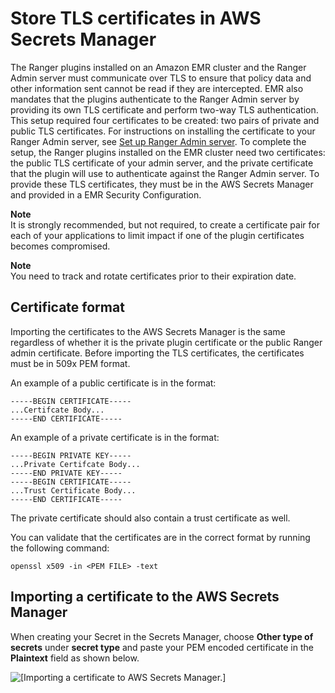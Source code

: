 # Store TLS certificates in AWS Secrets Manager<a name="emr-ranger-tls-certificates"></a>

The Ranger plugins installed on an Amazon EMR cluster and the Ranger Admin server must communicate over TLS to ensure that policy data and other information sent cannot be read if they are intercepted\. EMR also mandates that the plugins authenticate to the Ranger Admin server by providing its own TLS certificate and perform two\-way TLS authentication\. This setup required four certificates to be created: two pairs of private and public TLS certificates\. For instructions on installing the certificate to your Ranger Admin server, see [Set up Ranger Admin server](emr-ranger-admin.md)\. To complete the setup, the Ranger plugins installed on the EMR cluster need two certificates: the public TLS certificate of your admin server, and the private certificate that the plugin will use to authenticate against the Ranger Admin server\. To provide these TLS certificates, they must be in the AWS Secrets Manager and provided in a EMR Security Configuration\.

**Note**  
It is strongly recommended, but not required, to create a certificate pair for each of your applications to limit impact if one of the plugin certificates becomes compromised\.

**Note**  
You need to track and rotate certificates prior to their expiration date\. 

## Certificate format<a name="emr-ranger-tls-cert-format"></a>

Importing the certificates to the AWS Secrets Manager is the same regardless of whether it is the private plugin certificate or the public Ranger admin certificate\. Before importing the TLS certificates, the certificates must be in 509x PEM format\.

An example of a public certificate is in the format:

```
-----BEGIN CERTIFICATE-----
...Certifcate Body...
-----END CERTIFICATE-----
```

An example of a private certificate is in the format:

```
-----BEGIN PRIVATE KEY-----
...Private Certifcate Body...
-----END PRIVATE KEY-----
-----BEGIN CERTIFICATE-----
...Trust Certificate Body...
-----END CERTIFICATE-----
```

The private certificate should also contain a trust certificate as well\.

You can validate that the certificates are in the correct format by running the following command:

```
openssl x509 -in <PEM FILE> -text
```

## Importing a certificate to the AWS Secrets Manager<a name="emr-ranger-tls-cert-import"></a>

When creating your Secret in the Secrets Manager, choose **Other type of secrets** under **secret type** and paste your PEM encoded certificate in the **Plaintext** field as shown below\.

![\[Importing a certificate to AWS Secrets Manager.\]](http://docs.aws.amazon.com/emr/latest/ManagementGuide/images/ranger-tls-cert-import.png)